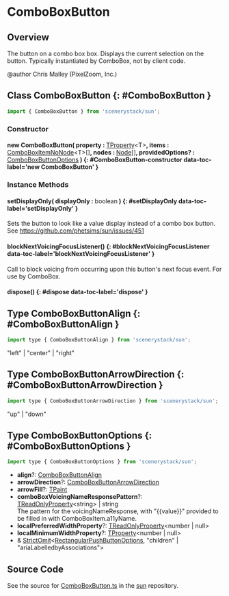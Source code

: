 # ComboBoxButton

## Overview

The button on a combo box box.  Displays the current selection on the button.
Typically instantiated by ComboBox, not by client code.

@author Chris Malley (PixelZoom, Inc.)

## Class ComboBoxButton {: #ComboBoxButton }


```js
import { ComboBoxButton } from 'scenerystack/sun';
```
### Constructor

#### new ComboBoxButton( property : <span style="font-weight: 400;">[TProperty](../axon/TProperty.md)&lt;T&gt;</span>, items : <span style="font-weight: 400;">[ComboBoxItemNoNode](../sun/ComboBox.md#ComboBoxItemNoNode)&lt;T&gt;[]</span>, nodes : <span style="font-weight: 400;">[Node](../scenery/Node.md)[]</span>, providedOptions? : <span style="font-weight: 400;">[ComboBoxButtonOptions](../sun/ComboBoxButton.md#ComboBoxButtonOptions)</span> ) {: #ComboBoxButton-constructor data-toc-label='new ComboBoxButton' }

### Instance Methods

#### setDisplayOnly( displayOnly : <span style="font-weight: 400;"><span style="color: hsla(calc(var(--md-hue) + 180deg),80%,40%,1);">boolean</span></span> ) {: #setDisplayOnly data-toc-label='setDisplayOnly' }

Sets the button to look like a value display instead of a combo box button.
See https://github.com/phetsims/sun/issues/451

#### blockNextVoicingFocusListener() {: #blockNextVoicingFocusListener data-toc-label='blockNextVoicingFocusListener' }

Call to block voicing from occurring upon this button's next focus event.
For use by ComboBox.

#### dispose() {: #dispose data-toc-label='dispose' }



## Type ComboBoxButtonAlign {: #ComboBoxButtonAlign }


```js
import type { ComboBoxButtonAlign } from 'scenerystack/sun';
```


"left" | "center" | "right"



## Type ComboBoxButtonArrowDirection {: #ComboBoxButtonArrowDirection }


```js
import type { ComboBoxButtonArrowDirection } from 'scenerystack/sun';
```


"up" | "down"



## Type ComboBoxButtonOptions {: #ComboBoxButtonOptions }


```js
import type { ComboBoxButtonOptions } from 'scenerystack/sun';
```


- **align**?: [ComboBoxButtonAlign](../sun/ComboBoxButton.md#ComboBoxButtonAlign)
- **arrowDirection**?: [ComboBoxButtonArrowDirection](../sun/ComboBoxButton.md#ComboBoxButtonArrowDirection)
- **arrowFill**?: [TPaint](../scenery/TPaint.md)
- **comboBoxVoicingNameResponsePattern**?: [TReadOnlyProperty](../axon/TReadOnlyProperty.md)&lt;<span style="color: hsla(calc(var(--md-hue) + 180deg),80%,40%,1);">string</span>&gt; | <span style="color: hsla(calc(var(--md-hue) + 180deg),80%,40%,1);">string</span>
<br>  The pattern for the voicingNameResponse, with "{{value}}" provided to be filled in with
  ComboBoxItem.a11yName.
- **localPreferredWidthProperty**?: [TReadOnlyProperty](../axon/TReadOnlyProperty.md)&lt;<span style="color: hsla(calc(var(--md-hue) + 180deg),80%,40%,1);">number</span> | <span style="color: hsla(calc(var(--md-hue) + 180deg),80%,40%,1);">null</span>&gt;
- **localMinimumWidthProperty**?: [TProperty](../axon/TProperty.md)&lt;<span style="color: hsla(calc(var(--md-hue) + 180deg),80%,40%,1);">number</span> | <span style="color: hsla(calc(var(--md-hue) + 180deg),80%,40%,1);">null</span>&gt;
- &amp; [StrictOmit](../phet-core/StrictOmit.md)&lt;[RectangularPushButtonOptions](../sun/RectangularPushButton.md#RectangularPushButtonOptions), "children" | "ariaLabelledbyAssociations"&gt;




## Source Code

See the source for [ComboBoxButton.ts](https://github.com/phetsims/sun/blob/main/js/ComboBoxButton.ts) in the [sun](https://github.com/phetsims/sun) repository.
